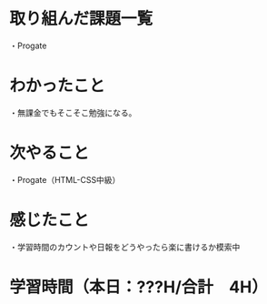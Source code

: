 # 取り組んだ課題一覧
・Progate

# わかったこと
・無課金でもそこそこ勉強になる。

# 次やること
・Progate（HTML-CSS中級）

# 感じたこと
・学習時間のカウントや日報をどうやったら楽に書けるか模索中

# 学習時間（本日：???H/合計　4H）
